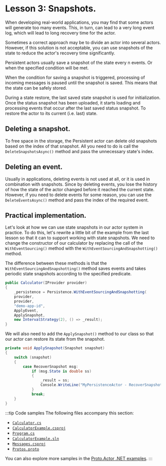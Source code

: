 # Lesson 3: Snapshots.

When developing real-world applications, you may find that some actors will generate too many events. This, in turn, can lead to a very long event log, which will lead to long recovery time for the actor. 

Sometimes a correct approach may be to divide an actor into several actors. However, if this solution is not acceptable, you can use snapshots of the state to reduce the actor's recovery time significantly.

Persistent actors usually save a snapshot of the state every n events. Or when the specified condition will be met.

When the condition for saving a snapshot is triggered, processing of incoming messages is paused until the snapshot is saved. This means that the state can be safely stored.

During a state restore, the last saved state snapshot is used for initialization. Once the status snapshot has been uploaded, it starts loading and processing events that occur after the last saved status snapshot. To restore the actor to its current (i.e. last) state.

## Deleting a snapshot.

To free space in the storage, the Persistent actor can delete old snapshots based on the index of that snapshot. All you need to do is call the `DeleteSnapshotsAsync()` method and pass the unnecessary state's index.

## Deleting an event.

Usually in applications, deleting events is not used at all, or it is used in combination with snapshots. Since by deleting events, you lose the history of how the state of the actor changed before it reached the current state. However, if you need to delete events for some reason, you can use the `DeleteEventsAsync()` method and pass the index of the required event.

## Practical implementation.

Let's look at how we can use state snapshots in our actor system in practice. To do this, let's rewrite a little bit of the example from the last lesson so that it can to support working with state snapshots. We need to change the constructor of our calculator by replacing the call of the `WithEventSourcing()` method with the `WithEventSourcingAndSnapshotting()` method.

The difference between these methods is that the `WithEventSourcingAndSnapshotting()` method saves events and takes periodic state snapshots according to the specified predicate.

```csharp
public Calculator(IProvider provider)
{
    _persistence = Persistence.WithEventSourcingAndSnapshotting(
    provider,
    provider,
    "demo-app-id",
    ApplyEvent,
    ApplySnapshot,
    new IntervalStrategy(2), () => _result);
}
```

We will also need to add the `ApplySnapshot()` method to our class so that our actor can restore its state from the snapshot.

```csharp
private void ApplySnapshot(Snapshot snapshot)
{
    switch (snapshot)
    {
        case RecoverSnapshot msg:
            if (msg.State is double ss)
            {
                _result = ss;
                Console.WriteLine("MyPersistenceActor - RecoverSnapshot = Snapshot.Index = {0}, Snapshot.State = {1}", _persistence.Index, ss);
            }
            break;
    }
}
```

:::tip Code samples
The following files accompany this section:
- [`Calculator.cs`](dotnet/CalculatorExample/Calculator.cs)
- [`CalculatorExample.csproj`](dotnet/CalculatorExample/CalculatorExample.csproj)
- [`Program.cs`](dotnet/CalculatorExample/Program.cs)
- [`CalculatorExample.sln`](dotnet/CalculatorExample.sln)
- [`Messages.csproj`](dotnet/Messages/Messages.csproj)
- [`Protos.proto`](dotnet/Messages/Protos.proto)

You can also explore more samples in the [Proto.Actor .NET examples](https://github.com/asynkron/protoactor-dotnet/tree/dev/examples).
:::

